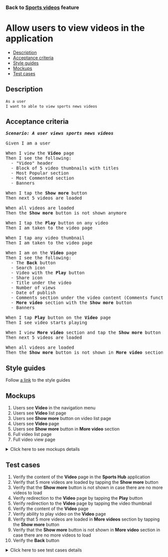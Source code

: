 ### Back to [Sports videos](../../) feature

# Allow users to view videos in the application

- [Description](#description)
- [Acceptance criteria](#acceptance-criteria)
- [Style guides](#style-guides)
- [Mockups](#mockups)
- [Test cases](#test-cases)

## Description

    As a user
    I want to able to view sports news videos

## Acceptance criteria

<pre>
<b><i>Scenario: A user views sports news videos</i></b>

Given I am a user

When I view the <b>Video</b> page
Then I see the following:
  - "Video" header
  - Block of 5 video thumbnails with titles
  - Most Popular section
  - Most Commented section
  - Banners

When I tap the <b>Show more</b> button
Then next 5 videos are loaded

When all videos are loaded
Then the <b>Show more</b> button is not shown anymore

When I tap the <b>Play</b> button on any video
Then I am taken to the video page

When I tap any video thumbnail
Then I am taken to the video page

When I am on the <b>Video</b> page
Then I see the following:
  - The <b>Back</b> button
  - Search icon
  - Video with the <b>Play</b> button
  - Share icon
  - Title under the video
  - Number of views
  - Date of publish
  - Comments section under the video content (Comments functionality is described in separate feature)
  - <b>More video</b> section with the <b>Show more</b> button
  - Banners

When I tap <b>Play</b> button on the <b>Video</b> page
Then I see video starts playing

When I view <b>More video</b> section and tap the <b>Show more</b> button
Then next 5 videos are loaded

When all videos are loaded
Then the <b>Show more</b> button is not shown in <b>More video</b> section
</pre>

## Style guides

Follow [a link](https://www.figma.com/proto/0zkkf5WC77OSpvyD6YXpFE/Style-guides?page-id=0%3A1&node-id=19%3A5368&viewport=266%2C48%2C0.54&scaling=min-zoom&starting-point-node-id=19%3A5368) to the style guides

## Mockups

1. Users see <b>Video</b> in the navigation menu
2. Users see <b>Video</b> list page
3. Users see <b>Show more</b> button on video list page
4. Users see <b>Video</b> page
5. Users see <b>Show more</b> button in <b>More video</b> section
6. Full video list page
7. Full video view page

<details>
  <summary>Click here to see mockups details</summary>

**1. Users see Video in the navigation menu:**

![Users see Video in the navigation menu](/sports_hub_portal/mobile_application_features/video_page/images/application_navigation_menu.png)

**2. Users see Video list page:**

![Users see Video list page](/sports_hub_portal/mobile_application_features/video_page/images/application_video_list_page.png)

**3. Users see Show more button on video list page:**

![Users see Show more button on video list page](/sports_hub_portal/mobile_application_features/video_page/images/application_show_more_button.png)

**4. Users see Video page:**

![Users see Video page](/sports_hub_portal/mobile_application_features/video_page/images/application_video_view_page.png)

**5. Users see Show more button in More video section:**

![Users see Show more button in More video section](/sports_hub_portal/mobile_application_features/video_page/images/application_show_more_more_video_section.png)

**6. Full video list page:**

![Full video list page](/sports_hub_portal/mobile_application_features/video_page/images/video_list_page.png)

**7. Full video view page:**

![Full video view page](/sports_hub_portal/mobile_application_features/video_page/images/video_view_page.png)

</details>

## Test cases

1. Verify the content of the <b>Video</b> page in the <b>Sports Hub</b> application
2. Verify that 5 more videos are loaded by tapping the <b>Show more</b> button
3. Verify that the <b>Show more</b> button is not shown in case there are no more videos to load
4. Verify redirection to the <b>Video</b> page by tapping the <b>Play</b> button
5. Verify redirection to the <b>Video</b> page by tapping the video thumbnail
6. Verify the content of the <b>Video</b> page
7. Verify ability to play video on the <b>Video</b> page
8. Verify that 5 more videos are loaded in <b>More videos</b> section by tapping the <b>Show more</b> button
9. Verify that the <b>Show more</b> button is not shown in <b>More video</b> section in case there are no more videos to load
10. Verify the <b>Back</b> button

<details>
  <summary>Click here to see test cases details</summary>

### **#1. Verify the content of the Video page in the Sports Hub application**

|Preconditions|Steps|Expected result
--------------|-----|----------
|- Go to the <b>Video</b> page|1) Observe the page|1) The <b>Video</b> page contains the following:</br>- "Video" header</br>- Search icon</br>- Block of five video thumbnails with titles</br>- The <b>Show more</b> button</br>- Most Popular section</br>- Most Commented section</br>- Banners|

### **#2. Verify that 5 more videos are loaded by tapping the Show more button**

|Preconditions|Steps|Expected result
--------------|-----|----------
|- There are more than 10 videos|1) Go to the <b>Video</b> page</br>2) Tap the <b>Show more</b> button|2) Next 5 videos are loaded|

### **#3. Verify that the Show more button is not shown in case there are no more videos to load**

|Preconditions|Steps|Expected result
--------------|-----|----------
|- There are more than 5 but less than 10 videos|1) Go to the <b>Video</b> page</br>2) Tap the <b>Show more</b> button|2) Next videos are loaded. The <b>Show more</b> button is not shown|

### **#4. Verify redirection to the Video page by tapping the Play button**

|Preconditions|Steps|Expected result
--------------|-----|----------
|- Go to the <b>Video</b> page|1) Tap the <b>Play</b> button for any video|1) The user is redirected to the <b>Video</b> page|

### **#5. Verify redirection to the Video page by tapping the video thumbnail**

|Preconditions|Steps|Expected result
--------------|-----|----------
|- Go to the <b>Video</b> page|1) Tap the thumbnail|1) The user is redirected to the <b>Video</b> page|

### **#6. Verify the content of the Video page**

|Preconditions|Steps|Expected result
--------------|-----|----------
|- The user is on the <b>Video</b> page|1) Examine the <b>Video</b> page|1) The <b>Video</b> page contains the following:</br>- The <b>Back</b> button</br>- Search icon</br>- Video with the <b>Play</b> button</br>- <b>Share</b> icon below the video</br>- Title under the video</br>- Number of views</br>- Date of publish</br>- Comments section under the video content</br>- <b>More video</b> section with the <b>Show more</b> button</br>- Banners|

### **#7. Verify ability to play video on the Video page**

|Preconditions|Steps|Expected result
--------------|-----|----------
|- The user is on the <b>Video</b> page|1) Tap the <b>Play</b> button</br>2) Tap the video|1) The video starts playing</br>2) The video pauses|

### **#8. Verify that 5 more videos are loaded in More videos section by tapping the Show more button**

|Preconditions|Steps|Expected result
--------------|-----|----------
|- The user is on the <b>Video</b> page</br>- There are more than 10 videos|1) Tap the <b>Show more</b> button in the <b>More videos</b> section|1) Next 5 videos are loaded|

### **#9. Verify that the Show more button is not shown in More video section in case there are no more videos to load**

|Preconditions|Steps|Expected result
--------------|-----|----------
|- The user is on the <b>Video</b> page</br>- There are more than 5 but less than 10 videos|1) Tap the <b>Show more</b> button|1) Next videos are loaded. The <b>Show more</b> button is not shown|

### **#10. Verify the Back button**

|Preconditions|Steps|Expected result
--------------|-----|----------
|- The user is on the <b>Video</b> view page|1) Tap the <b>Back</b> button|1) The user is redirected to the <b>Video</b> list page|

</details>
